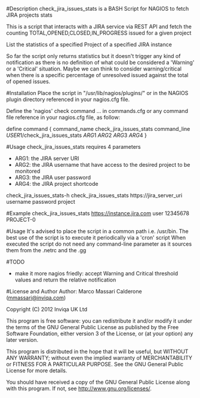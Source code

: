#Description
check_jira_issues_stats is a BASH Script for NAGIOS to fetch JIRA projects stats

This is a script that interacts with a JIRA service via REST API
and fetch the counting TOTAL,OPENED,CLOSED,IN_PROGRESS issued for a given project

List the statistics of a specified Project of a specified JIRA instance

So far the script only returns statistics but it doesn't trigger any kind of notification as there is no definition of what could be considered a 'Warning' or a 'Critical' situation.
Maybe we can think to consider warning/critical when there is a specific percentage of unresolved issued against the total of opened issues.

#Installation
Place the script in "/usr/lib/nagios/plugins/" or in the NAGIOS plugin directory referenced in your nagios.cfg file.

Define the 'nagios' check command ... in commands.cfg or any command file reference in your nagios.cfg file, as follow:

define command {
  command_name  check_jira_issues_stats
  command_line  $USER1$/check_jira_issues_stats $ARG1$ $ARG2$ $ARG3$ $ARG4$
}

#Usage
check_jira_issues_stats requires 4 parameters
- ARG1: the JIRA server URI
- ARG2: the JIRA username that have access to the desired project to be monitored
- ARG3: the JIRA user password
- ARG4: the JIRA project shortcode

check_jira_issues_stats-h
check_jira_issues_stats https://jira_server_uri username password project

#Example
check_jira_issues_stats https://instance.jira.com user 12345678 PROJECT-0

#Usage
It's advised to place the script in a common path i.e. /usr/bin.
The best use of the script is to execute it periodically via a 'cron' script
When executed the script do not need any command-line parameter as it sources them from the .netrc and the .gg

#TODO
- make it more nagios friedly: accept Warning and Critical threshold values and return the relative notification

#License and Author
Author: Marco Massari Calderone (mmassari@inviqa.com)

Copyright (C) 2012 Inviqa UK Ltd

This program is free software: you can redistribute it and/or modify it under the terms of the GNU General Public License as published by the Free Software Foundation, either version 3 of the License, or (at your option) any later version.

This program is distributed in the hope that it will be useful, but WITHOUT ANY WARRANTY; without even the implied warranty of MERCHANTABILITY or FITNESS FOR A PARTICULAR PURPOSE. See the GNU General Public License for more details.

You should have received a copy of the GNU General Public License along with this program. If not, see http://www.gnu.org/licenses/.

